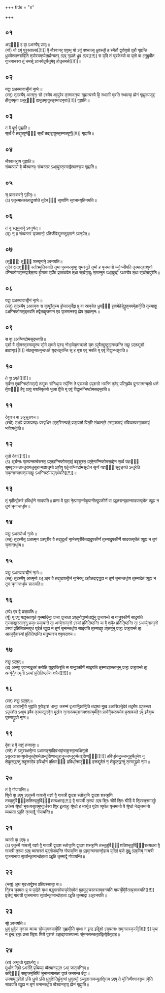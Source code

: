 +++
title = "४"

+++
## ०१
अय᳘ᳫं᳘ ह वा᳘ ऽअस्यैष᳘ प्राणः᳘॥  
(णो) यो ऽयं᳘ पुर᳘स्तात्स[[!!]] वै᳘ व्वैश्वानर᳘ एवा᳘थ᳘ यो ऽयं᳘ पश्चात्स᳘ ध्रुवस्तौ᳘ ह स्मैतौ द्वा᳘वेवा᳘ग्रे ग्र᳘हौ गृह्णन्ति ध्रुववैश्वानरावि᳘ति त᳘योरयम᳘प्येत᳘र्ह्यन्यतर᳘ ऽएव᳘ गृह्यते ध्रु᳘व ऽएव[[!!]] स य᳘दि तं च᳘रकेभ्यो वा य᳘तो वा ऽनुब्रुवीत य᳘जमानस्य तं᳘ चमसे᳘ ऽवनयेद᳘थैत᳘मेव᳘ होतृचमसे[[!!]]॥  
## ०२
यद्वा᳘ ऽअस्यावाची᳘नं ना᳘भेः॥  
(स्त᳘) त᳘दस्यैष᳘ आत्म᳘नः᳘ सो ऽस्यैष आ᳘युरेव त᳘स्मादन᳘या गृह्णात्यस्यै हि᳘ स्थाली भ᳘वति स्थाल्या᳘ ह्येनं गृह्णा᳘त्यज᳘रा᳘ हीय᳘ममृ᳘ता ऽज᳘र᳘ᳫं᳘ ह्यमृ᳘तमा᳘युस्त᳘स्मादन᳘या[[!!]] गृह्णाति॥  
## ०३
तं वै᳘ पूर्णं᳘ गृह्णाति॥  
स᳘र्व्वं वै तद्य᳘त्पूर्णᳫं᳭ स᳘र्व्वं तद्यदा᳘युस्त᳘स्मात्पूर्णं᳘[[!!]] गृह्णाति॥  
## ०४
व्वैश्वानरा᳘य गृह्णाति॥  
संव्वत्सरो वै᳘ व्वैश्वानरः᳘ संव्वत्सर ऽआ᳘युस्त᳘स्माद्वैश्वानरा᳘य गृह्णाति॥  
## ०५
स᳘ प्रातःसवने᳘ गृहीतः᳘॥  
(ऽ) एत᳘स्मात्कालादु᳘पशेते त᳘देनᳫँ᳭ स᳘र्व्वाणि स᳘वनान्य᳘तिनयति॥  
## ०६
तं न᳘ स्तूय᳘माने᳘ ऽवन᳘येत्॥  
(न्न᳘) न᳘ ह संव्वत्सरं य᳘जमानो᳘ ऽतिजीवेद्य᳘त्स्तूय᳘माने ऽवन᳘येत्॥  
## ०७
(त्त᳘ᳫँ᳘) त᳘ᳫं᳘ शस्य᳘माने᳘ ऽवनयति॥  
त᳘देनं द्वादश᳘ᳫं᳘ स्तोत्रम᳘तिनयति त᳘था प᳘रम्परमा᳘युः स᳘मश्नुते त᳘थो ह य᳘जमानो ज्यो᳘ग्जीवति त᳘स्माद्ब्राह्म᳘णो ऽग्निष्टोमस᳘त्स्या᳘दैत᳘स्य हो᳘मान्न स᳘र्पेन्न प्र᳘स्रावयेत त᳘था स᳘र्व्वमा᳘युः स᳘मश्नुत ऽआ᳘युर्व्वा᳘ ऽअस्यैष त᳘था स᳘र्व्वमा᳘युरेति॥  
## ०८
यद्वा᳘ ऽअस्यावाची᳘नं ना᳘भेः॥  
(स्त᳘) त᳘दस्यैष᳘ ऽआत्म᳘नः स य᳘त्पु᳘रैत᳘स्य हो᳘मात्स᳘र्पेद्वा प्र᳘ वा स्राव᳘येत ध्रुवᳫँ᳭ हा᳘वमेहेन्ने᳘द्ध्रुव᳘मवमे᳘हानी᳘ति त᳘स्माद्वा᳘ ऽअग्निष्टोमस᳘द्भवति तद्वैतद्य᳘जमान एव य᳘जमानस्य᳘ ह्येष त᳘दात्म᳘नः॥  
## ०९
स वा᳘ ऽअग्निष्टोमस᳘द्भवति॥  
य᳘शो वै सो᳘मस्त᳘स्माद्य᳘श्च सो᳘मे ल᳘भते य᳘श्च᳘ नोभा᳘वेवा᳘गच्छतो य᳘श ऽए᳘वैतद्द्र᳘ष्टुमा᳘गच्छन्ति तद्वा᳘ ऽएतद्य᳘शो ब्राह्मणाः᳘[[!!]] संप्रसृ᳘प्यात्म᳘न्दधते य᳘द्भक्ष᳘यन्ति स᳘ ह य᳘श एव᳘ भवति य᳘ एवं᳘ विद्वा᳘न्भक्ष᳘यति॥  
## १०
ते वा᳘ ऽएते[[!!]]॥  
स᳘र्पन्त ए᳘वाग्निष्टोमस᳘द्ये तद्य᳘शः संनिधा᳘य सर्प᳘न्ति ते प᳘राञ्चो ऽय᳘शसो भवन्ति त᳘देष᳘ परिगृ᳘ह्यैव पु᳘नरात्मन्य᳘शो धत्ते ते᳘षाᳫँ᳭ हैष᳘ ऽएव᳘ यशस्वि᳘तमो भूत्वा प्रै᳘ति य᳘ एवं᳘ विद्वा᳘नग्निष्टोमसद्भ᳘वति॥  
## ११
देवा᳘श्च वा ऽअ᳘सुराश्च॥  
(श्चो) उभ᳘ये प्राजापत्याः᳘ पस्पृधिर ऽएत᳘स्मिन्यज्ञे᳘ प्रजा᳘पतौ पित᳘रि संव्वत्स᳘रे ऽस्मा᳘कमयं᳘ भविष्यत्यस्मा᳘कमयं᳘ भविष्यती᳘ति॥  
## १२
त᳘तो देवाः[[!!]]॥  
(ऽ) अ᳘र्चन्तः श्रा᳘म्यन्तश्चेरुस्त᳘ ऽएत᳘दग्निष्टोमस᳘द्यं ददृशुस्त᳘ ऽएते᳘नाग्निष्टोमस᳘द्येन स᳘र्व्वं यज्ञᳫँ᳭ स᳘मवृञ्जन्तान्त᳘रायन्न᳘सुरान्यज्ञात्त᳘थो ऽए᳘वैष᳘ एते᳘नाग्निष्टोमस᳘द्येन स᳘र्व्वं यज्ञᳫँ᳭ सं᳘वृङ्क्ते ऽन्त᳘रेति सप᳘त्नान्यज्ञात्त᳘स्माद्वा᳘ ऽअग्निष्टोमस᳘द्भवति[[!!]]॥  
## १३
तं᳘ गृहीत्वो᳘त्तरे हविर्धा᳘ने सादयति॥ 
प्राणा वै ग्र᳘हा ने᳘त्प्राणा᳘न्मोह᳘यानीत्यु᳘पकीर्णे वा ऽइ᳘तरान्ग्र᳘हान्सादयत्य᳘थैतं व्यु᳘ह्य न तृ᳘णं च᳘नान्तर्धा᳘य॥  
## १४
यद्वा᳘ ऽअस्योर्ध्वं ना᳘भेः॥  
(स्त᳘) त᳘दस्यैत᳘ ऽआत्म᳘न ऽउप᳘रीव वै तद्य᳘दूर्ध्वं ना᳘भेरुप᳘रीवैतद्यदु᳘पकीर्णं त᳘स्मादु᳘पकीर्णे सादयत्य᳘थैतं व्यु᳘ह्य न तृ᳘णं च᳘नान्तर्धा᳘य॥  
## १५
यद्वा᳘ ऽअस्यावाची᳘नं ना᳘भेः॥  
(स्त᳘) त᳘दस्यैष᳘ आत्म᳘नो ऽध᳘ ऽइव वै तद्य᳘दवाची᳘नं ना᳘भेरध᳘ ऽइवैतद्यद्व्यु᳘ह्य न तृ᳘णं च᳘नान्तर्धा᳘य त᳘स्मादेतं व्यु᳘ह्य न तृ᳘णं च᳘नान्तर्धा᳘य सादयति॥  
## १६
(त्ये) एष वै᳘ प्रजा᳘पतिः॥  
(र्य᳘) य᳘ एष᳘ यज्ञ᳘स्ताय᳘ते य᳘स्मादिमाः᳘ प्रजाः प्र᳘जाता ऽएत᳘म्वेवा᳘प्येतर्ह्य᳘नु प्र᳘जायन्ते स यानु᳘पकीर्णे साद᳘यति त᳘स्माद्या᳘स्तान᳘नु प्रजाः᳘ प्रजा᳘यन्ते ता᳘ अन्ये᳘नात्म᳘नो ऽस्यां प्र᳘तितिष्ठन्ति या वै᳘ शफैः᳘ प्रतिति᳘ष्ठन्ति ता᳘ ऽअन्ये᳘नात्म᳘नो ऽस्यां प्र᳘तितिष्ठन्त्य᳘थ य᳘देतं व्यु᳘ह्य न तृ᳘णं च᳘नान्तर्धा᳘य साद᳘यति त᳘स्माद्या᳘ ऽएतम᳘नु प्रजाः᳘ प्रजा᳘यन्ते ता᳘ आत्म᳘नै᳘वास्यां प्र᳘तितिष्ठन्ति मनु᳘ष्याश्च श्वा᳘पदाश्च॥  
## १७
तद्वा᳘ ऽएत᳘त्॥  
(द) अस्या᳘ ए᳘वान्यदु᳘तरं करोति य᳘दुपकिर᳘ति स यानु᳘पकीर्णे साद᳘यति त᳘स्माद्यास्तान᳘नु प्रजाः᳘ प्रजा᳘यन्ते ता᳘ अन्ये᳘नै᳘वात्म᳘नो ऽस्यां प्र᳘तितिष्ठन्ति शफैः[[!!]]॥  
## १८
(स्त) तद्वा᳘ ऽएत᳘त्॥  
(दा) आहवनी᳘ये जुह्वति पुरोडा᳘शं धानाः᳘ करम्भं द᳘ध्यामि᳘क्षामि᳘ति तद्य᳘था मु᳘ख ऽआसिञ्चे᳘देवं तद᳘थैष ऽए᳘करूप ऽउ᳘पशेत ऽआ᳘प इवैव त᳘स्माद्य᳘दने᳘न मु᳘खेन ना᳘नारूपम᳘शनमश्नात्य᳘थैते᳘न प्राणेनै᳘करूपमेव प्र᳘स्रावयते ऽप᳘ इवैवा᳘थ य᳘स्माद्ध्रुवो ना᳘म॥  
## १९
दे᳘वा ह वै᳘ यज्ञं᳘ तन्वानाः᳘॥  
(स्ते) ते ऽसुररक्षसे᳘भ्य ऽआसङ्गा᳘द्बिभयां᳘चक्रुस्ता᳘न्दक्षिण᳘तो ऽसुररक्षसान्या᳘सेजुस्ते᳘षामेतान्द᳘क्षिणान्ग्र᳘हानु᳘ज्जघ्नुर᳘प्येतद्द᳘क्षिणᳫँ᳭[[!!]] हविर्धा᳘नमु᳘ज्जघ्नुर᳘थैत᳘मेव न᳘ शेकुरु᳘द्धन्तुं तदु᳘त्तरमे᳘व हविर्धा᳘नं द᳘क्षिणᳫँ᳭ हविर्धा᳘नमदृᳫँ᳭ हत्तद्य᳘देतं न᳘ शेकुरु᳘द्धन्तुं त᳘स्माद्ध्रुवो ना᳘म॥  
## २०
तं वै᳘ गोपायन्ति॥  
शि᳘रो वा᳘ ऽएष᳘ ऽएत᳘स्यै गायत्र्यै᳘ यज्ञो वै᳘ गायत्री द्वा᳘दश स्तोत्रा᳘णि द्वा᳘दश शस्त्रा᳘णि तच्च᳘तुर्विᳫँ᳭शतिश्च᳘तुर्विᳫँ᳭शत्यक्षरा[[!!]] वै᳘ गायत्री त᳘स्या ऽएष शि᳘रः श्रीर्वै शि᳘रः श्रीर्हि वै शि᳘रस्त᳘स्माद्यो᳘ ऽर्धस्य श्रे᳘ष्ठो भ᳘वत्यसा᳘वमुष्या᳘र्धस्य शि᳘र इ᳘त्याहुः श्रे᳘ष्ठो ह व्यथे᳘त य᳘देष व्य᳘थेत य᳘जमानो वै श्रे᳘ष्ठो नेद्य᳘जमानो व्यथाता ऽइ᳘ति त᳘स्माद्वै᳘ गोपायन्ति॥  
## २१
व्वत्सो वा᳘ ऽएषः᳘॥  
(ऽ) एत᳘स्यै गायत्र्यै᳘ यज्ञो वै᳘ गायत्री द्वा᳘दश स्तोत्रा᳘णि द्वा᳘दश शस्त्रा᳘णि तच्च᳘तुर्विᳫँ᳭शतिश्च᳘तुर्विᳫँ᳭शत्यक्षरा वै᳘ गायत्री त᳘स्या ऽएष᳘ व्वत्सस्तं य᳘द्गोपाय᳘न्ति गोपाय᳘न्ति वा᳘ ऽइमा᳘न्वत्सान्दो᳘हाय य᳘दिदं प᳘यो दुह्नु᳘ ऽएव᳘मियं᳘ गायत्री य᳘जमानाय स᳘र्व्वान्का᳘मान्दोहाता ऽइ᳘ति त᳘स्माद्वै᳘ गोपायन्ति॥  
## २२
(न्त्य᳘) अ᳘थ य᳘दध्वर्यु᳘श्च प्रतिप्रस्थाता᳘ च॥  
नि᳘श्च क्रा᳘मतः प्र᳘ च प᳘द्येते य᳘था बद्ध᳘वत्सोपाच᳘रेदेव᳘मेतं ग्र᳘हमुपा᳘चरतस्तम᳘वनयति गायत्री᳘मे᳘वैतत्प्र᳘स्रावयति[[!!]] प्र᳘त्तेयं᳘ गायत्री य᳘जमानाय स᳘र्व्वान्का᳘मान्दोहाता ऽइ᳘ति त᳘स्माद्वा ऽअ᳘वनयति॥  
## २३
सो᳘ ऽवनयति॥  
ध्रुवं᳘ ध्रुवे᳘ण म᳘नसा व्वाचा सो᳘मम᳘वनयामी᳘ति गृह्णामी᳘ति वा᳘था न इ᳘न्द्र इद्वि᳘शो ऽस᳘पत्नाः सम᳘नसस्क᳘रदि᳘ति[[!!]] य᳘था न इ᳘न्द्र इमाः᳘ प्रजा व्वि᳘शः श्रियै य᳘शसे ऽन्ना᳘द्यायासपत्नाः सं᳘मनसस्कर᳘वदि᳘त्ये᳘वैत᳘दाह॥  
## २४
(हा) अथा᳘तो गृह्णा᳘त्येव᳘॥  
मूर्धा᳘नं दिवो᳘ ऽअरतिं᳘ पृथिव्या᳘ व्वैश्वानर᳘मृत ऽआ᳘ जात᳘मग्नि᳘म्॥  
कवि᳘ᳫं᳘ सम्रा᳘जम᳘तिथिं ज᳘नानामासन्ना पा᳘त्रं जनयन्त देवाः᳘॥  
उपयाम᳘गृहीतो ऽसि ध्रु᳘वो ऽसि ध्रुव᳘क्षितिर्ध्रुवा᳘णां ध्रुव᳘तमो᳘ ऽच्युतानामच्युतक्षि᳘त्तम ऽएष᳘ ते यो᳘निर्व्वैश्वानरा᳘य त्वे᳘ति सादयति व्यु᳘ह्य न तृ᳘णं चनान्तर्धा᳘य व्वैश्वानरा᳘य᳘ ह्येनं गृह्णा᳘ति॥  
